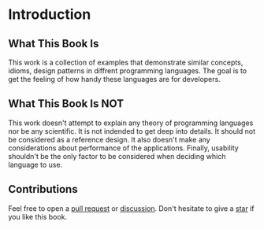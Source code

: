 # Introduction

## What This Book Is

This work is a collection of examples that demonstrate similar concepts, idioms, design patterns in diffrent programming languages. The goal is to get the feeling of how handy these languages are for developers.

## What This Book Is NOT

This work doesn't attempt to explain any theory of programming languages nor be any scientific. It is not indended to get deep into details. It should not be considered as a reference design. It also doesn't make any considerations about performance of the applications. Finally, usability shouldn't be the only factor to be considered when deciding which language to use.

## Contributions

Feel free to open a [pull request](https://github.com/gergelyk/prog-lang-usability/pulls) or [discussion](https://github.com/gergelyk/prog-lang-usability/discussions). Don't hesitate to give a [star](https://github.com/gergelyk/prog-lang-usability) if you like this book.
